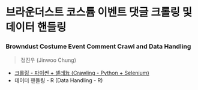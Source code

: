 # 브라운더스트 코스튬 이벤트 댓글 크롤링 및 데이터 핸들링
### Browndust Costume Event Comment Crawl and Data Handling
> 정진우 (Jinwoo Chung)

* [크롤링 - 파이썬 + 셀레늄 (Crawling - Python + Selenium)](https://rawgit.com/Jinwooooo/browndust-naver-cafe-crawl-and-data-handling/master/comment-crawling.html)
* 데이터 핸들링 - R (Data Handling - R)
